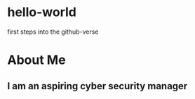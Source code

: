 # hello-world
first steps into the github-verse
# About Me
## I am an aspiring cyber security manager
